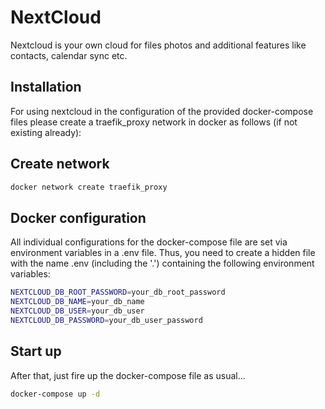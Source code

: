 # NextCloud

Nextcloud is your own cloud for files photos and additional features like
contacts, calendar sync etc.

## Installation

For using nextcloud in the configuration of the provided docker-compose
files please create a traefik_proxy network in docker as follows
(if not existing already):

## Create network

```bash
docker network create traefik_proxy
```

## Docker configuration

All individual configurations for the docker-compose file are set via
environment variables in a .env file. Thus, you need to create a hidden
file with the name .env (including the '.') containing the following
environment variables:

````bash
NEXTCLOUD_DB_ROOT_PASSWORD=your_db_root_password
NEXTCLOUD_DB_NAME=your_db_name
NEXTCLOUD_DB_USER=your_db_user
NEXTCLOUD_DB_PASSWORD=your_db_user_password
````

## Start up

After that, just fire up the docker-compose file as usual...

````bash 
docker-compose up -d
````
